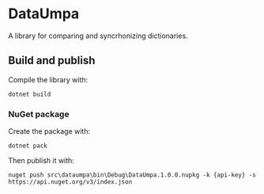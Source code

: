 DataUmpa
==========

A library for comparing and syncrhonizing dictionaries.

## Build and publish

Compile the library with:
```
dotnet build
```

### NuGet package
Create the package with:

```
dotnet pack
```

Then publish it with:

```
nuget push src\dataumpa\bin\Debug\DataUmpa.1.0.0.nupkg -k {api-key} -s https://api.nuget.org/v3/index.json
```
